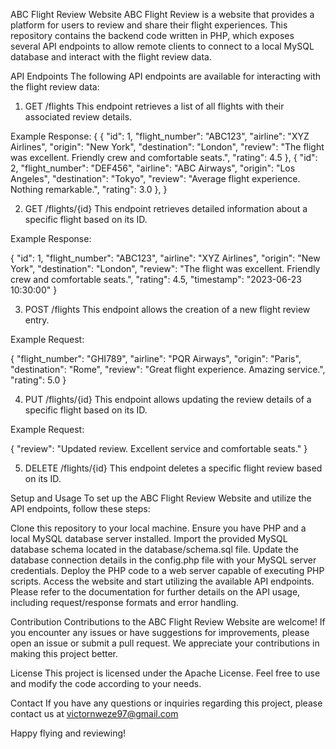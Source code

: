 ABC Flight Review Website
ABC Flight Review is a website that provides a platform for users to review and share their flight experiences. This repository contains the backend code written in PHP, which exposes several API endpoints to allow remote clients to connect to a local MySQL database and interact with the flight review data.

API Endpoints
The following API endpoints are available for interacting with the flight review data:

1. GET /flights
This endpoint retrieves a list of all flights with their associated review details.

Example Response:
{
  {
    "id": 1,
    "flight_number": "ABC123",
    "airline": "XYZ Airlines",
    "origin": "New York",
    "destination": "London",
    "review": "The flight was excellent. Friendly crew and comfortable seats.",
    "rating": 4.5
  },
  {
    "id": 2,
    "flight_number": "DEF456",
    "airline": "ABC Airways",
    "origin": "Los Angeles",
    "destination": "Tokyo",
    "review": "Average flight experience. Nothing remarkable.",
    "rating": 3.0
  },
}


2. GET /flights/{id}
This endpoint retrieves detailed information about a specific flight based on its ID.

Example Response:

{
  "id": 1,
  "flight_number": "ABC123",
  "airline": "XYZ Airlines",
  "origin": "New York",
  "destination": "London",
  "review": "The flight was excellent. Friendly crew and comfortable seats.",
  "rating": 4.5,
  "timestamp": "2023-06-23 10:30:00"
}

3. POST /flights
This endpoint allows the creation of a new flight review entry.

Example Request:

{
  "flight_number": "GHI789",
  "airline": "PQR Airways",
  "origin": "Paris",
  "destination": "Rome",
  "review": "Great flight experience. Amazing service.",
  "rating": 5.0
}

4. PUT /flights/{id}
This endpoint allows updating the review details of a specific flight based on its ID.

Example Request:

{
  "review": "Updated review. Excellent service and comfortable seats."
}


5. DELETE /flights/{id}
This endpoint deletes a specific flight review based on its ID.

Setup and Usage
To set up the ABC Flight Review Website and utilize the API endpoints, follow these steps:

Clone this repository to your local machine.
Ensure you have PHP and a local MySQL database server installed.
Import the provided MySQL database schema located in the database/schema.sql file.
Update the database connection details in the config.php file with your MySQL server credentials.
Deploy the PHP code to a web server capable of executing PHP scripts.
Access the website and start utilizing the available API endpoints.
Please refer to the documentation for further details on the API usage, including request/response formats and error handling.

Contribution
Contributions to the ABC Flight Review Website are welcome! If you encounter any issues or have suggestions for improvements, please open an issue or submit a pull request. We appreciate your contributions in making this project better.

License
This project is licensed under the Apache License. Feel free to use and modify the code according to your needs.

Contact
If you have any questions or inquiries regarding this project, please contact us at victornweze97@gmail.com

Happy flying and reviewing!


